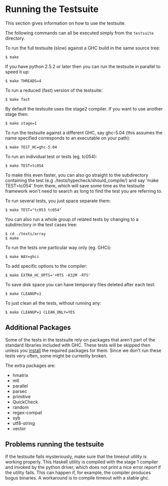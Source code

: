 # Running the Testsuite


This section gives information on how to use the testsuite.


The following commands can all be executed simply from the `testsuite` directory.


To run the full testsuite (slow) against a GHC build in the same source tree:

```wiki
$ make
```


If you have python 2.5.2 or later then you can run the testsuite in parallel to speed it up:

```wiki
$ make THREADS=4
```


To run a reduced (fast) version of the testsuite:

```wiki
$ make fast
```


By default the testsuite uses the stage2 compiler. If you want to use another stage then:

```wiki
$ make stage=1
```


To run the testsuite against a different GHC, say ghc-5.04 (this assumes the name specified corresponds to an executable on your path):

```wiki
$ make TEST_HC=ghc-5.04
```


To run an individual test or tests (eg. tc054):

```wiki
$ make TEST=tc054
```


To make this even faster, you can also go straight to the subdirectory containing the test (e.g ./tests/typecheck/should_compile/) and say 'make TEST=tc054' from there, which will save some time as the testsuite framework won't need to search as long to find the test you are referring to.


To run several tests, you just space separate them:

```wiki
$ make TEST="tc053 tc054"
```


You can also run a whole group of related tests by changing to a subdirectory in the test cases tree:

```wiki
$ cd ./tests/array
$ make
```


To run the tests one particular way only (eg. GHCi):

```wiki
$ make WAY=ghci
```


To add specific options to the compiler:

```wiki
$ make EXTRA_HC_OPTS='+RTS -K32M -RTS' 
```


To save disk space you can have temporary files deleted after each test:

```wiki
$ make CLEANUP=1
```


To just clean all the tests, without running any:

```wiki
$ make CLEANUP=1 CLEAN_ONLY=YES
```

## Additional Packages


Some of the tests in the testsuite rely on packages that aren't part of the standard libraries included with GHC. These tests will be skipped then unless you [install](debugging/installing-packages-inplace) the required packages for them. Since we don't run these tests very often, some might be currently broken.


The extra packages are:

- hmatrix
- mtl
- parallel
- parsec
- primitive
- QuickCheck
- random
- regex-compat
- syb
- utf8-string
- vector

## Problems running the testsuite


If the testsuite fails mysteriously, make sure that the timeout utility is working properly. This Haskell utility is compiled with the stage 1 compiler and invoked by the python driver, which does not print a nice error report if the utility fails. This can happen if, for example, the compiler produces bogus binaries. A workaround is to compile timeout with a stable ghc.
